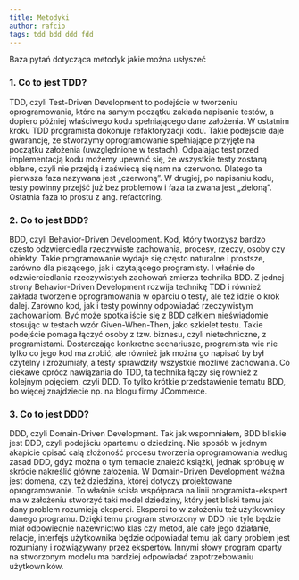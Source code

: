 ```yaml
---
title: Metodyki
author: rafcio
tags: tdd bdd ddd fdd
---
```


<p>Baza pytań dotycząca metodyk jakie można usłyszeć</p>

### 1. Co to jest TDD?
TDD, czyli Test-Driven Development to podejście w tworzeniu oprogramowania, które na samym początku zakłada napisanie testów, a dopiero później właściwego kodu spełniającego dane założenia. W ostatnim kroku TDD programista dokonuje refaktoryzacji kodu. Takie podejście daje gwarancję, że stworzymy oprogramowanie spełniające przyjęte na początku założenia (uwzględnione w testach). Odpalając test przed implementacją kodu możemy upewnić się, że wszystkie testy zostaną oblane, czyli nie przejdą i zaświecą się nam na czerwono. Dlatego ta pierwsza faza nazywana jest „czerwoną”. W drugiej, po napisaniu kodu, testy powinny przejść już bez problemów i faza ta zwana jest „zieloną”. Ostatnia faza to prostu z ang. refactoring.

### 2. Co to jest BDD?
BDD, czyli Behavior-Driven Development. Kod, który tworzysz bardzo często odzwierciedla rzeczywiste zachowania, procesy, rzeczy, osoby czy obiekty. Takie programowanie wydaje się często naturalne i prostsze, zarówno dla piszącego, jak i czytającego programisty. I właśnie do odzwierciedlania rzeczywistych zachowań zmierza technika BDD. Z jednej strony Behavior-Driven Development rozwija technikę TDD i również zakłada tworzenie oprogramowania w oparciu o testy, ale też idzie o krok dalej. Zarówno kod, jak i testy powinny odpowiadać rzeczywistym zachowaniom. Być może spotkaliście się z BDD całkiem nieświadomie stosując w testach wzór Given-When-Then, jako szkielet testu. Takie podejście pomaga łączyć osoby z tzw. biznesu, czyli nietechniczne, z programistami. Dostarczając konkretne scenariusze, programista wie nie tylko co jego kod ma zrobić, ale również jak można go napisać by był czytelny i zrozumiały, a testy sprawdziły wszystkie możliwe zachowania. Co ciekawe oprócz nawiązania do TDD, ta technika łączy się również z kolejnym pojęciem, czyli DDD. To tylko krótkie przedstawienie tematu BDD, bo więcej znajdziecie np. na blogu firmy JCommerce.

### 3. Co to jest DDD?
DDD, czyli Domain-Driven Development. Tak jak wspomniałem, BDD bliskie jest DDD, czyli podejściu opartemu o dziedzinę. Nie sposób w jednym akapicie opisać całą złożoność procesu tworzenia oprogramowania według zasad DDD, gdyż można o tym temacie znaleźć książki, jednak spróbuję w skrócie nakreślić główne założenia. W Domain-Driven Development ważna jest domena, czy też dziedzina, której dotyczy projektowane oprogramowanie. To właśnie ścisła współpraca na linii programista-ekspert ma w założeniu stworzyć taki model dziedziny, który jest bliski temu jak dany problem rozumieją eksperci. Eksperci to w założeniu też użytkownicy danego programu. Dzięki temu program stworzony w DDD nie tyle będzie miał odpowiednie nazewnictwo klas czy metod, ale całe jego działanie, relacje, interfejs użytkownika będzie odpowiadał temu jak dany problem jest rozumiany i rozwiązywany przez ekspertów. Innymi słowy program oparty na stworzonym modelu ma bardziej odpowiadać zapotrzebowaniu użytkowników.